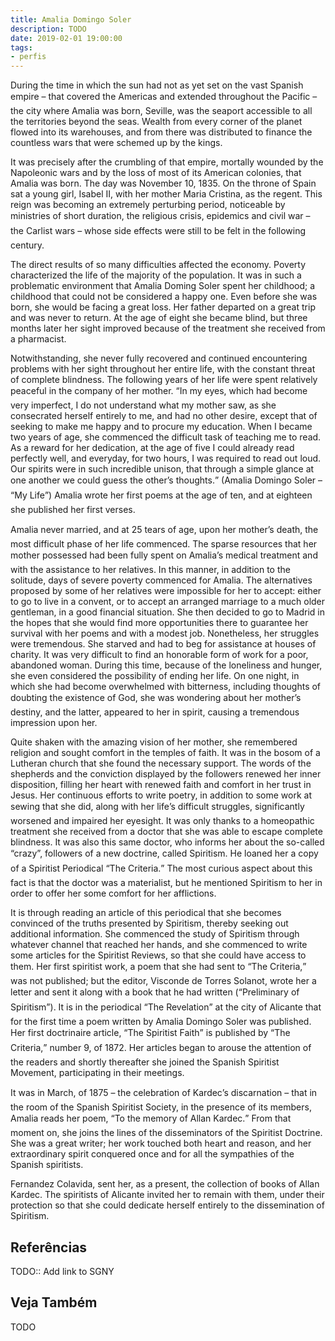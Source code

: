 ```yaml
---
title: Amalia Domingo Soler
description: TODO
date: 2019-02-01 19:00:00
tags: 
- perfis
---
```



During the time in which the sun had not as yet set on the vast Spanish empire – that covered the Americas and extended throughout the Pacific – the city where Amalia was born, Seville, was the seaport accessible to all the territories beyond the seas. Wealth from every corner of the planet flowed into its warehouses, and from there was
distributed to finance the countless wars that were schemed
up by the kings.

It was precisely after the crumbling of that empire, mortally wounded by the Napoleonic wars and by the loss of most of its American colonies, that Amalia was born. The day was November 10, 1835. On the throne of Spain sat a young girl, Isabel II, with her mother Maria Cristina, as the regent. This reign was becoming an extremely perturbing period, noticeable by ministries of short duration, the religious crisis, epidemics and civil war – the Carlist wars – whose side effects were still to be felt in the following century.

The direct results of so many difficulties affected the economy. Poverty characterized the life of the majority of the population.
It was in such a problematic environment that Amalia Doming Soler spent her childhood; a childhood that could not be considered a happy one. Even before she was born, she would be facing a great loss. Her father departed on a great trip and was never to return. At the age of eight she became blind, but three months later her sight improved because of the treatment she received from a pharmacist.

Notwithstanding, she never fully recovered and continued encountering problems with her sight throughout her entire
life, with the constant threat of complete blindness. The following years of her life were spent relatively peaceful in the company of
her mother. “In my eyes, which had become very imperfect, I do not understand what my mother saw, as she consecrated herself entirely to me, and had no other desire, except that of seeking to make me happy and to procure my education. When I became two years of
age, she commenced the difficult task of teaching me to read. As a reward for her dedication, at the age of five I could already read perfectly well, and everyday, for two hours, I was required to read out loud. Our spirits were in such incredible unison, that through a simple glance at one another we could guess the other’s thoughts.” (Amalia
Domingo Soler – “My Life”) Amalia wrote her first poems at the age of ten, and at eighteen she published her first verses.

Amalia never married, and at 25 tears of age, upon her mother’s death, the most difficult phase of her life commenced. The sparse resources that her mother possessed had been fully spent on Amalia’s medical treatment and with the assistance to her relatives. In this manner, in addition to the solitude, days of severe poverty commenced
for Amalia. The alternatives proposed by some of her relatives were impossible for her to accept: either to go to live in a convent, or to accept an arranged marriage to a much older gentleman, in a good financial situation.
She then decided to go to Madrid in the hopes that she would find more opportunities there to guarantee her survival with her poems and with a modest job. Nonetheless, her struggles were tremendous. She starved and had to beg for assistance at houses of charity. It was very difficult to find an honorable form of work for a poor, abandoned woman. During this time, because of the loneliness and hunger, she even considered the possibility of ending her life. On one night, in which she had become overwhelmed with bitterness, including thoughts of doubting the existence of God, she was wondering about her mother’s destiny, and the latter, appeared to her in spirit,
causing a tremendous impression upon her.

Quite shaken with the amazing vision of her mother, she remembered religion and sought comfort in the temples of faith. It was in the bosom of a Lutheran church that she found the necessary support. The words of the shepherds and the conviction displayed by
the followers renewed her inner disposition, filling her heart with renewed faith and comfort in her trust in Jesus.
Her continuous efforts to write poetry, in addition to some work at sewing that she did, along with her life’s difficult struggles, significantly worsened and impaired her eyesight. It was only thanks to a homeopathic treatment she received from a doctor that
she was able to escape complete blindness. It was also this same doctor, who informs her about the so-called “crazy”, followers of a new doctrine, called Spiritism. He loaned her a copy of a Spiritist Periodical “The Criteria.” The most curious aspect about this fact is
that the doctor was a materialist, but he mentioned Spiritism to her in order to offer her some comfort for her afflictions.

It is through reading an article of this periodical that she becomes convinced of the truths presented by Spiritism, thereby seeking out additional information. She commenced the study of Spiritism through whatever channel that reached her hands, and
she commenced to write some articles for the Spiritist Reviews, so that she could have access to them. Her first spiritist work, a poem that she had sent to “The Criteria,” was not published; but the editor, Visconde de Torres Solanot, wrote her a letter and sent it
along with a book that he had written (“Preliminary of Spiritism”).
It is in the periodical “The Revelation” at the city of Alicante that for the first time a poem written by Amalia Domingo Soler was published. Her first doctrinaire article, “The Spiritist Faith” is published by “The Criteria,” number 9, of 1872. Her articles began to arouse the attention of the readers and shortly thereafter she joined the Spanish
Spiritist Movement, participating in their meetings.

It was in March, of 1875 – the celebration of Kardec’s discarnation – that in the room of the Spanish Spiritist Society, in the presence of its members, Amalia reads her poem, “To the memory of Allan Kardec.” From that moment on, she joins the lines of the disseminators of the Spiritist Doctrine. She was a great writer; her work touched both heart and reason, and her extraordinary spirit conquered once and for all the sympathies of the Spanish spiritists.

Fernandez Colavida, sent her, as a present, the collection of books of Allan Kardec. The spiritists of Alicante invited her to remain with them, under their protection so that she could dedicate herself entirely to the dissemination of Spiritism.

## Referências
TODO:: Add link to SGNY

## Veja Também
TODO


